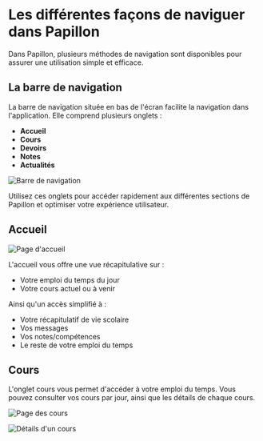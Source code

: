 # Les différentes façons de naviguer dans Papillon

Dans Papillon, plusieurs méthodes de navigation sont disponibles pour assurer une utilisation simple et efficace.

## La barre de navigation

La barre de navigation située en bas de l'écran facilite la navigation dans l'application. Elle comprend plusieurs onglets :

- **Accueil**
- **Cours**
- **Devoirs**
- **Notes**
- **Actualités**

![Barre de navigation](../../assets/navbar.png)

Utilisez ces onglets pour accéder rapidement aux différentes sections de Papillon et optimiser votre expérience utilisateur.


## Accueil

![Page d'accueil](../../assets/accueil.png)

L'accueil vous offre une vue récapitulative sur :  

- Votre emploi du temps du jour  
- Votre cours actuel ou à venir  

Ainsi qu'un accès simplifié à :  

- Votre récapitulatif de vie scolaire  
- Vos messages  
- Vos notes/compétences  
- Le reste de votre emploi du temps  


## Cours

L'onglet cours vous permet d'accéder à votre emploi du temps. Vous pouvez consulter vos cours par jour, ainsi que les détails de chaque cours.

![Page des cours](../../assets/cours.png)

![Détails d'un cours](../../assets/details-cours.png)